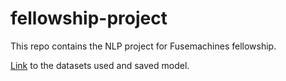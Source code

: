 # fellowship-project
This repo contains the NLP project for Fusemachines fellowship.

[Link](https://drive.google.com/drive/folders/13_by4rC11E71t3OymHdO3T0bRgVxvIVm?usp=drive_link) to the datasets used and saved model.
